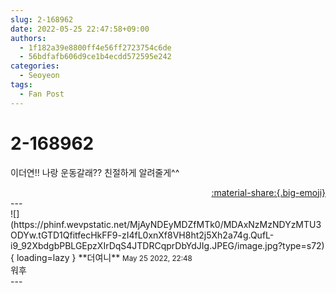 ```yaml
---
slug: 2-168962
date: 2022-05-25 22:47:58+09:00
authors:
  - 1f182a39e8800ff4e56ff2723754c6de
  - 56bdfafb606d9ce1b4ecdd572595e242
categories:
  - Seoyeon
tags:
  - Fan Post
---
```


# 2-168962

<div class="post-container" markdown="1">
<div class="content-container md-sidebar__scrollwrap" markdown="1">

이더연!! 나랑 운동갈래?? 친절하게 알려줄게^^

</div>
</div>

<div style="text-align: right;" markdown="1">
<a href="https://weverse.io/fromis9/fanpost/2-168962" style="text-align: right;">:material-share:{.big-emoji}</a>
</div>
---

<div class="comments-container md-sidebar__scrollwrap" markdown="1">
<div class="comment" markdown="1">
<div class='id-container' markdown="1">
![](https://phinf.wevpstatic.net/MjAyNDEyMDZfMTk0/MDAxNzMzNDYzMTU3ODYw.tGTD1QfitfecHkFF9-zI4fL0xnXf8VH8ht2j5Xh2a74g.QufL-i9_92XbdgbPBLGEpzXIrDqS4JTDRCqprDbYdJIg.JPEG/image.jpg?type=s72){ loading=lazy }
**<span class="artist">더여니</span>** <small>May 25 2022, 22:48</small><br>
</div>
<div class='comment-body' markdown="1">
워후
</div>
</div>
</div>
---
